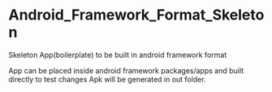 # Android_Framework_Format_Skeleton
Skeleton App(boilerplate) to be built in android framework format 

App can be placed inside android framework packages/apps and built directly to test changes
Apk will be generated in out folder.
